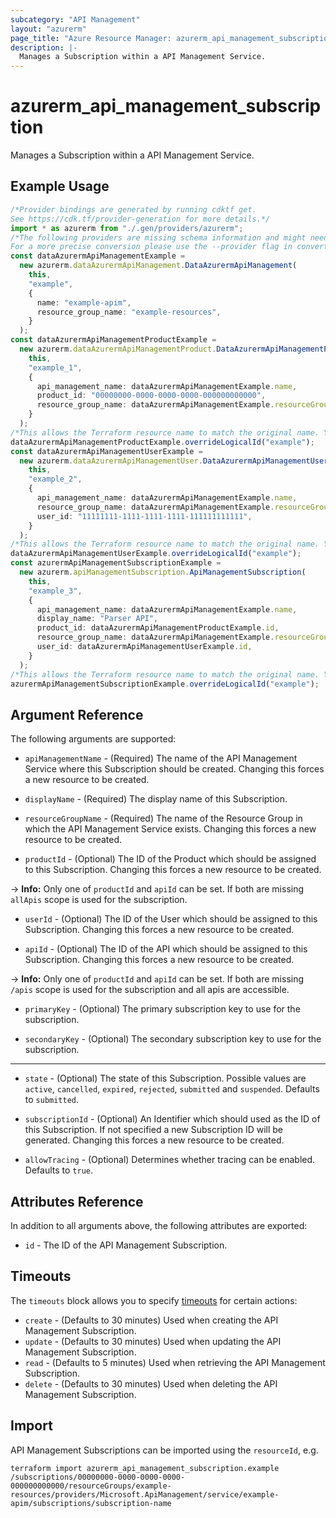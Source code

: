 ```yaml
---
subcategory: "API Management"
layout: "azurerm"
page_title: "Azure Resource Manager: azurerm_api_management_subscription"
description: |-
  Manages a Subscription within a API Management Service.
---
```


# azurerm\_api\_management\_subscription

Manages a Subscription within a API Management Service.

## Example Usage

```typescript
/*Provider bindings are generated by running cdktf get.
See https://cdk.tf/provider-generation for more details.*/
import * as azurerm from "./.gen/providers/azurerm";
/*The following providers are missing schema information and might need manual adjustments to synthesize correctly: azurerm.
For a more precise conversion please use the --provider flag in convert.*/
const dataAzurermApiManagementExample =
  new azurerm.dataAzurermApiManagement.DataAzurermApiManagement(
    this,
    "example",
    {
      name: "example-apim",
      resource_group_name: "example-resources",
    }
  );
const dataAzurermApiManagementProductExample =
  new azurerm.dataAzurermApiManagementProduct.DataAzurermApiManagementProduct(
    this,
    "example_1",
    {
      api_management_name: dataAzurermApiManagementExample.name,
      product_id: "00000000-0000-0000-0000-000000000000",
      resource_group_name: dataAzurermApiManagementExample.resourceGroupName,
    }
  );
/*This allows the Terraform resource name to match the original name. You can remove the call if you don't need them to match.*/
dataAzurermApiManagementProductExample.overrideLogicalId("example");
const dataAzurermApiManagementUserExample =
  new azurerm.dataAzurermApiManagementUser.DataAzurermApiManagementUser(
    this,
    "example_2",
    {
      api_management_name: dataAzurermApiManagementExample.name,
      resource_group_name: dataAzurermApiManagementExample.resourceGroupName,
      user_id: "11111111-1111-1111-1111-111111111111",
    }
  );
/*This allows the Terraform resource name to match the original name. You can remove the call if you don't need them to match.*/
dataAzurermApiManagementUserExample.overrideLogicalId("example");
const azurermApiManagementSubscriptionExample =
  new azurerm.apiManagementSubscription.ApiManagementSubscription(
    this,
    "example_3",
    {
      api_management_name: dataAzurermApiManagementExample.name,
      display_name: "Parser API",
      product_id: dataAzurermApiManagementProductExample.id,
      resource_group_name: dataAzurermApiManagementExample.resourceGroupName,
      user_id: dataAzurermApiManagementUserExample.id,
    }
  );
/*This allows the Terraform resource name to match the original name. You can remove the call if you don't need them to match.*/
azurermApiManagementSubscriptionExample.overrideLogicalId("example");

```

## Argument Reference

The following arguments are supported:

*   `apiManagementName` - (Required) The name of the API Management Service where this Subscription should be created. Changing this forces a new resource to be created.

*   `displayName` - (Required) The display name of this Subscription.

*   `resourceGroupName` - (Required) The name of the Resource Group in which the API Management Service exists. Changing this forces a new resource to be created.

*   `productId` - (Optional) The ID of the Product which should be assigned to this Subscription. Changing this forces a new resource to be created.

\-> **Info:** Only one of `productId` and `apiId` can be set. If both are missing `allApis` scope is used for the subscription.

*   `userId` - (Optional) The ID of the User which should be assigned to this Subscription. Changing this forces a new resource to be created.

*   `apiId` - (Optional) The ID of the API which should be assigned to this Subscription. Changing this forces a new resource to be created.

\-> **Info:** Only one of `productId` and `apiId` can be set. If both are missing `/apis` scope is used for the subscription and all apis are accessible.

*   `primaryKey` - (Optional) The primary subscription key to use for the subscription.

*   `secondaryKey` - (Optional) The secondary subscription key to use for the subscription.

***

*   `state` - (Optional) The state of this Subscription. Possible values are `active`, `cancelled`, `expired`, `rejected`, `submitted` and `suspended`. Defaults to `submitted`.

*   `subscriptionId` - (Optional) An Identifier which should used as the ID of this Subscription. If not specified a new Subscription ID will be generated. Changing this forces a new resource to be created.

*   `allowTracing` - (Optional) Determines whether tracing can be enabled. Defaults to `true`.

## Attributes Reference

In addition to all arguments above, the following attributes are exported:

* `id` - The ID of the API Management Subscription.

## Timeouts

The `timeouts` block allows you to specify [timeouts](https://www.terraform.io/language/resources/syntax#operation-timeouts) for certain actions:

* `create` - (Defaults to 30 minutes) Used when creating the API Management Subscription.
* `update` - (Defaults to 30 minutes) Used when updating the API Management Subscription.
* `read` - (Defaults to 5 minutes) Used when retrieving the API Management Subscription.
* `delete` - (Defaults to 30 minutes) Used when deleting the API Management Subscription.

## Import

API Management Subscriptions can be imported using the `resourceId`, e.g.

```shell
terraform import azurerm_api_management_subscription.example /subscriptions/00000000-0000-0000-0000-000000000000/resourceGroups/example-resources/providers/Microsoft.ApiManagement/service/example-apim/subscriptions/subscription-name
```
